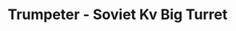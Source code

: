 ---
layout: product
title: "Trumpeter - Soviet Kv Big Turret"
price: "1700" 
desc: "N/A"
img_path: "/assets/img/TRU07236.webp"
brand: "N/A"
available: true
special_offer: false
new: true
soon: false
cat: "010000"
subcat: "013400"
subsubcat: "0N/A"
sifra: "TRU07236"
popular: false
---